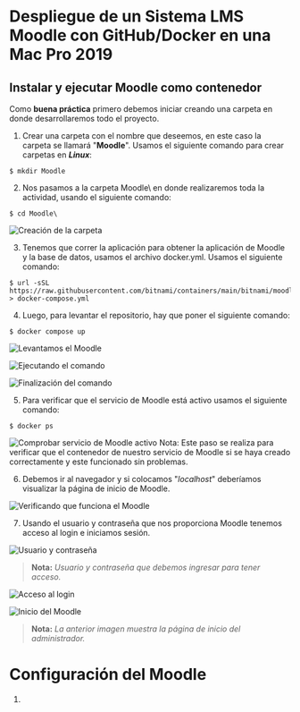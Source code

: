 # Despliegue de un Sistema LMS Moodle con GitHub/Docker en una Mac Pro 2019
## Instalar y ejecutar Moodle como contenedor
Como **buena práctica** primero debemos iniciar creando una carpeta en donde desarrollaremos todo el proyecto.
1. Crear una carpeta con el nombre que deseemos, en este caso la carpeta se llamará "**Moodle**". Usamos el siguiente
comando para crear carpetas en ***Linux***:
```
$ mkdir Moodle
```
2. Nos pasamos a la carpeta Moodle\ en donde realizaremos toda la actividad, usando el siguiente comando:
```
$ cd Moodle\
```
![Creación de la carpeta](https://github.com/AlexMzta20/DevOps_Tarea-2.4_Despliegue-de-un-Sistema-LMS-Moodle-en-una-MAC-Pro-2019/assets/105833304/d6dc3721-f9ee-4098-a77f-fa75adba9028)

3. Tenemos que correr la aplicación para obtener la aplicación de Moodle y la base de datos, usamos el archivo docker.yml. 
Usamos el siguiente comando:
```
$ url -sSL https://raw.githubusercontent.com/bitnami/containers/main/bitnami/moodle/dockercompose.yml > docker-compose.yml
```
4. Luego, para levantar el repositorio, hay que poner el siguiente comando:
```
$ docker compose up
```
![Levantamos el Moodle](https://github.com/AlexMzta20/DevOps_Tarea-2.4_Despliegue-de-un-Sistema-LMS-Moodle-en-una-MAC-Pro-2019/assets/105833304/e3bc09e3-0fbd-4f2b-bd3b-87b1cc5da133)

![Ejecutando el comando](https://github.com/AlexMzta20/DevOps_Tarea-2.4_Despliegue-de-un-Sistema-LMS-Moodle-en-una-MAC-Pro-2019/assets/105833304/c39ff6b1-46d4-4aad-8517-e3bfbb464735)

![Finalización del comando](https://github.com/AlexMzta20/DevOps_Tarea-2.4_Despliegue-de-un-Sistema-LMS-Moodle-en-una-MAC-Pro-2019/assets/105833304/dbab5658-db55-4b83-876f-cf7ec283c5a3)

5. Para verificar que el servicio de Moodle está activo usamos el siguiente comando:
```
$ docker ps
```
![Comprobar servicio de Moodle activo](https://github.com/AlexMzta20/DevOps_Tarea-2.4_Despliegue-de-un-Sistema-LMS-Moodle-en-una-MAC-Pro-2019/assets/105833304/90824487-10ef-4f5b-bf0c-a0d5153eb33d)
Nota: Este paso se realiza para verificar que el contenedor de nuestro servicio de Moodle si se haya creado correctamente y este funcionado sin problemas.

6. Debemos ir al navegador y si colocamos "_localhost_" deberíamos visualizar la página de inicio de Moodle.

![Verificando que funciona el Moodle](https://github.com/AlexMzta20/DevOps_Tarea-2.4_Despliegue-de-un-Sistema-LMS-Moodle-en-una-MAC-Pro-2019/assets/105833304/7d7bb899-8cc1-4dd6-8c73-80d0401b85f5)

7. Usando el usuario y contraseña que nos proporciona Moodle tenemos acceso al login e iniciamos sesión.

![Usuario y contraseña](https://github.com/AlexMzta20/DevOps_Tarea-2.4_Despliegue-de-un-Sistema-LMS-Moodle-en-una-MAC-Pro-2019/assets/105833304/6bbacb24-3f70-44b1-9122-4d28d3dfb452)
>**Nota:** _Usuario y contraseña que debemos ingresar para tener acceso._

![Acceso al login](https://github.com/AlexMzta20/DevOps_Tarea-2.4_Despliegue-de-un-Sistema-LMS-Moodle-en-una-MAC-Pro-2019/assets/105833304/9299af7d-b7c1-44c3-868b-76c6cddd6c3d)

![Inicio del Moodle](https://github.com/AlexMzta20/DevOps_Tarea-2.4_Despliegue-de-un-Sistema-LMS-Moodle-en-una-MAC-Pro-2019/assets/105833304/27c14457-f0ea-4af2-b4ed-96bc1492ac66)
>**Nota:** _La anterior imagen muestra la página de inicio del administrador._

# Configuración del Moodle

1. 

